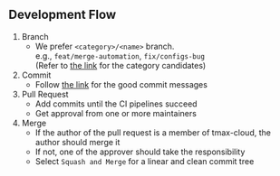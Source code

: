## Development Flow

1. Branch
    - We prefer `<category>/<name>` branch.  
      e.g., `feat/merge-automation`, `fix/configs-bug`  
      (Refer to [the link](https://github.com/pvdlg/conventional-changelog-metahub#commit-types) for the category candidates)
2. Commit
    - Follow [the link](https://chris.beams.io/posts/git-commit/) for the good commit messages
3. Pull Request
    - Add commits until the CI pipelines succeed
    - Get approval from one or more maintainers
4. Merge
    - If the author of the pull request is a member of tmax-cloud, the author should merge it
    - If not, one of the approver should take the responsibility
    - Select `Squash and Merge` for a linear and clean commit tree

